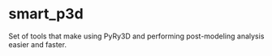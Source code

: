 # smart_p3d
Set of tools that make using PyRy3D and performing post-modeling analysis easier and faster.

